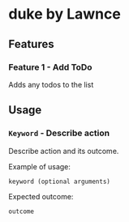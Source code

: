 # duke by Lawnce

## Features 

### Feature 1 - Add ToDo
Adds any todos to the list 

## Usage

### `Keyword` - Describe action

Describe action and its outcome.

Example of usage: 

`keyword (optional arguments)`

Expected outcome:

`outcome`
